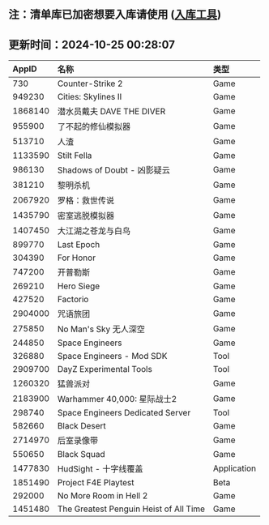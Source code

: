 ## 注：清单库已加密想要入库请使用 ([入库工具](https://github.com/BlankTMing/ManifestAutoUpdate/releases))

## 更新时间：2024-10-25 00:28:07
| AppID | 名称 | 类型  |
| :-------------------- | :----------------------------- | :----------- |
| 730 | Counter-Strike 2| Game |
| 949230 | Cities: Skylines II| Game |
| 1868140 | 潜水员戴夫 DAVE THE DIVER| Game |
| 955900 | 了不起的修仙模拟器| Game |
| 513710 | 人渣| Game |
| 1133590 | Stilt Fella| Game |
| 986130 | Shadows of Doubt - 凶影疑云| Game |
| 381210 | 黎明杀机| Game |
| 2067920 | 罗格：救世传说| Game |
| 1435790 | 密室逃脱模拟器| Game |
| 1407450 | 大江湖之苍龙与白鸟| Game |
| 899770 | Last Epoch| Game |
| 304390 | For Honor| Game |
| 747200 | 开普勒斯| Game |
| 269210 | Hero Siege| Game |
| 427520 | Factorio| Game |
| 2904000 | 咒语旅团| Game |
| 275850 | No Man's Sky 无人深空| Game |
| 244850 | Space Engineers| Game |
| 326880 | Space Engineers - Mod SDK| Tool |
| 2909700 | DayZ Experimental Tools| Tool |
| 1260320 | 猛兽派对| Game |
| 2183900 | Warhammer 40,000: 星际战士2| Game |
| 298740 | Space Engineers Dedicated Server| Tool |
| 582660 | Black Desert| Game |
| 2714970 | 后室录像带| Game |
| 550650 | Black Squad| Game |
| 1477830 | HudSight - 十字线覆盖| Application |
| 1851490 | Project F4E Playtest| Beta |
| 292000 | No More Room in Hell 2| Game |
| 1451480 | The Greatest Penguin Heist of All Time| Game |
